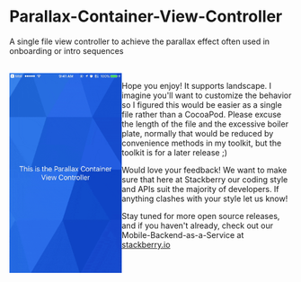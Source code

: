 # Parallax-Container-View-Controller
A single file view controller to achieve the parallax effect often used in onboarding or intro sequences

<br>

<img align=left src="https://github.com/Stackberry/Parallax-Container-View-Controller/raw/master/capture.gif" alt="Capture" width=200px/>

Hope you enjoy! It supports landscape. I imagine you'll want to customize the behavior so I figured this would be easier as a single file rather than a CocoaPod. Please excuse the length of the file and the excessive boiler plate, normally that would be reduced by convenience methods in my toolkit, but the toolkit is for a later release ;)

Would love your feedback! We want to make sure that here at Stackberry our coding style and APIs suit the majority of developers. If anything clashes with your style let us know!

Stay tuned for more open source releases, and if you haven't already, check out our Mobile-Backend-as-a-Service at [stackberry.io](https://stackberry.io)
